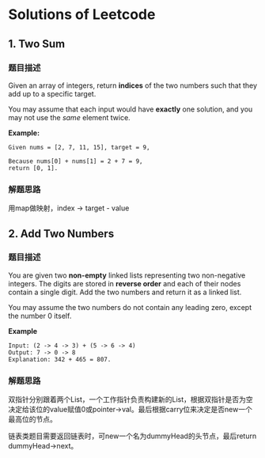 # Solutions of Leetcode







## 1. Two Sum

### 题目描述

Given an array of integers, return **indices** of the two numbers such that they add up to a specific target.

You may assume that each input would have **exactly** one solution, and you may not use the *same* element twice.

**Example:**

```
Given nums = [2, 7, 11, 15], target = 9,

Because nums[0] + nums[1] = 2 + 7 = 9,
return [0, 1].
```



### 解题思路

用map做映射，index -> target - value



## 2. Add Two Numbers

### 题目描述

You are given two **non-empty** linked lists representing two non-negative integers. The digits are stored in **reverse order** and each of their nodes contain a single digit. Add the two numbers and return it as a linked list.

You may assume the two numbers do not contain any leading zero, except the number 0 itself.

**Example**

```
Input: (2 -> 4 -> 3) + (5 -> 6 -> 4)
Output: 7 -> 0 -> 8
Explanation: 342 + 465 = 807.
```



### 解题思路

双指针分别跟着两个List，一个工作指针负责构建新的List，根据双指针是否为空决定给该位的value赋值0或pointer->val。最后根据carry位来决定是否new一个最高位的节点。

链表类题目需要返回链表时，可new一个名为dummyHead的头节点，最后return dummyHead->next。







